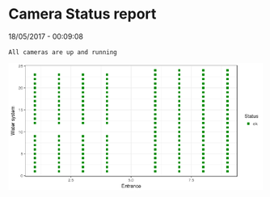 Camera Status report
================
18/05/2017 - 00:09:08

    All cameras are up and running

![](camreport_files/figure-markdown_github/unnamed-chunk-2-1.png)
